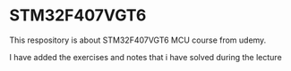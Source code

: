 # STM32F407VGT6

This respository is about STM32F407VGT6 MCU course from udemy.

I have added the exercises and notes that i have solved during the lecture
